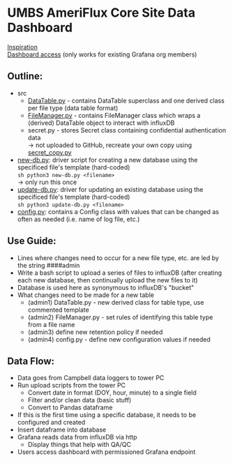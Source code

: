 # UMBS AmeriFlux Core Site Data Dashboard

[Inspiration](https://ameriflux.lbl.gov/real-time-data-view-using-influxdb-and-grafana/)   
[Dashboard access](https://umbsflux.grafana.net/d/VyqSwgR7k/umbs-ameriflux-core-site?from=1623161110000&to=1623161190000&orgId=1) (only works for existing Grafana org members)


## Outline:  
- src
    - [DataTable.py](src/DataTable.py) - contains DataTable superclass and one derived class per file type (data table format)
    - [FileManager.py](src/DataTable.py) - contains FileManager class which wraps a (derived) DataTable object to interact with influxDB
    - secret.py - stores Secret class containing confidential authentication data  
        &#8594; not uploaded to GitHub, recreate your own copy using [secret_copy.py](src/secret_copy.py)
- [new-db.py](new-db.py): driver script for creating a new database using the specificed file's template (hard-coded)  
    ```sh python3 new-db.py <filename> ```  
    &#8594; only run this once
- [update-db.py](update-db.py): driver for updating an existing database using the specificed file's template (hard-coded)  
    ```sh python3 update-db.py <filename> ```
- [config.py](config.py): contains a Config class with values that can be changed as often as needed (i.e. name of log file, etc.)


## Use Guide:
- Lines where changes need to occur for a new file type, etc. are led by the string ####admin
- Write a bash script to upload a series of files to influxDB (after creating each new database, then continually upload the new files to it)
- Database is used here as synonymous to influxDB's "bucket"
- What changes need to be made for a new table  
    - (admin1) DataTable.py - new derived class for table type, use commented template
    - (admin2) FileManager.py - set rules of identifying this table type from a file name
    - (admin3) define new retention policy if needed
    - (admin4) config.py - define new configuration values if needed


## Data Flow:
- Data goes from Campbell data loggers to tower PC
- Run upload scripts from the tower PC
    - Convert date in format (DOY, hour, minute) to a single field
    - Filter and/or clean data (basic stuff)
    - Convert to Pandas dataframe
- If this is the first time using a specific database, it needs to be configured and created
- Insert dataframe into database
- Grafana reads data from influxDB via http
    - Display things that help with QA/QC
- Users access dashboard with permissioned Grafana endpoint


